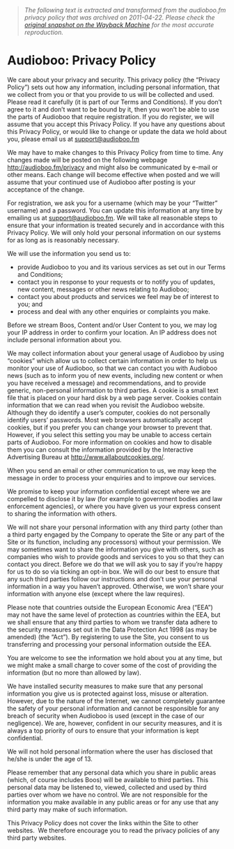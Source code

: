 > *The following text is extracted and transformed from the audioboo.fm privacy policy that was archived on 2011-04-22. Please check the [original snapshot on the Wayback Machine](https://web.archive.org/web/20110422021402id_/http%3A//audioboo.fm/privacy) for the most accurate reproduction.*

# Audioboo: Privacy Policy

We care about your privacy and security. This privacy policy (the “Privacy Policy”) sets out how any information, including personal information, that we collect from you or that you provide to us will be collected and used. Please read it carefully (it is part of our Terms and Conditions). If you don’t agree to it and don’t want to be bound by it, then you won’t be able to use the parts of Audioboo that require registration. If you do register, we will assume that you accept this Privacy Policy. If you have any questions about this Privacy Policy, or would like to change or update the data we hold about you, please email us at support@audioboo.fm

We may have to make changes to this Privacy Policy from time to time. Any changes made will be posted on the following webpage http://audioboo.fm/privacy and might also be communicated by e-mail or other means. Each change will become effective when posted and we will assume that your continued use of Audioboo after posting is your acceptance of the change.

For registration, we ask you for a username (which may be your “Twitter” username) and a password. You can update this information at any time by emailing us at support@audioboo.fm. We will take all reasonable steps to ensure that your information is treated securely and in accordance with this Privacy Policy. We will only hold your personal information on our systems for as long as is reasonably necessary.

We will use the information you send us to:

  * provide Audioboo to you and its various services as set out in our Terms and Conditions;
  * contact you in response to your requests or to notify you of updates, new content, messages or other news relating to Audioboo;
  * contact you about products and services we feel may be of interest to you; and
  * process and deal with any other enquiries or complaints you make.



Before we stream Boos, Content and/or User Content to you, we may log your IP address in order to confirm your location. An IP address does not include personal information about you.

We may collect information about your general usage of Audioboo by using “cookies” which allow us to collect certain information in order to help us monitor your use of Audioboo, so that we can contact you with Audioboo news (such as to inform you of new events, including new content or when you have received a message) and recommendations, and to provide generic, non-personal information to third parties. A cookie is a small text file that is placed on your hard disk by a web page server. Cookies contain information that we can read when you revisit the Audioboo website. Although they do identify a user’s computer, cookies do not personally identify users’ passwords. Most web browsers automatically accept cookies, but if you prefer you can change your browser to prevent that. However, if you select this setting you may be unable to access certain parts of Audioboo. For more information on cookies and how to disable them you can consult the information provided by the Interactive Advertising Bureau at http://www.allaboutcookies.org/.

When you send an email or other communication to us, we may keep the message in order to process your enquiries and to improve our services.

We promise to keep your information confidential except where we are compelled to disclose it by law (for example to government bodies and law enforcement agencies), or where you have given us your express consent to sharing the information with others.

We will not share your personal information with any third party (other than a third party engaged by the Company to operate the Site or any part of the Site or its function, including any processors) without your permission. We may sometimes want to share the information you give with others, such as companies who wish to provide goods and services to you so that they can contact you direct. Before we do that we will ask you to say if you’re happy for us to do so via ticking an opt-in box. We will do our best to ensure that any such third parties follow our instructions and don’t use your personal information in a way you haven’t approved. Otherwise, we won’t share your information with anyone else (except where the law requires).

Please note that countries outside the European Economic Area (“EEA”) may not have the same level of protection as countries within the EEA, but we shall ensure that any third parties to whom we transfer data adhere to the security measures set out in the Data Protection Act 1998 (as may be amended) (the “Act”). By registering to use the Site, you consent to us transferring and processing your personal information outside the EEA.

You are welcome to see the information we hold about you at any time, but we might make a small charge to cover some of the cost of providing the information (but no more than allowed by law).

We have installed security measures to make sure that any personal information you give us is protected against loss, misuse or alteration. However, due to the nature of the Internet, we cannot completely guarantee the safety of your personal information and cannot be responsible for any breach of security when Audioboo is used (except in the case of our negligence). We are, however, confident in our security measures, and it is always a top priority of ours to ensure that your information is kept confidential.

We will not hold personal information where the user has disclosed that he/she is under the age of 13.

Please remember that any personal data which you share in public areas (which, of course includes Boos) will be available to third parties. This personal data may be listened to, viewed, collected and used by third parties over whom we have no control. We are not responsible for the information you make available in any public areas or for any use that any third party may make of such information.

This Privacy Policy does not cover the links within the Site to other websites.  We therefore encourage you to read the privacy policies of any third party websites.
